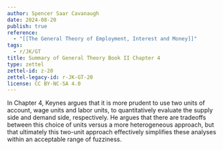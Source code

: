```yaml
---
author: Spencer Saar Cavanaugh
date: 2024-08-20
publish: true
reference:
  - "[[The General Theory of Employment, Interest and Money]]"
tags:
  - r/JK/GT
title: Summary of General Theory Book II Chapter 4
type: zettel
zettel-id: z-20
zettel-legacy-id: r-JK-GT-20
license: CC BY-NC-SA 4.0
---
```


In Chapter 4, Keynes argues that it is more prudent to use two units of account, wage units and labor units, to quantitatively evaluate the supply side and demand side, respectively. He argues that there are tradeoffs between this choice of units versus a more heterogeneous approach, but that ultimately this two-unit approach effectively simplifies these analyses within an acceptable range of fuzziness.
